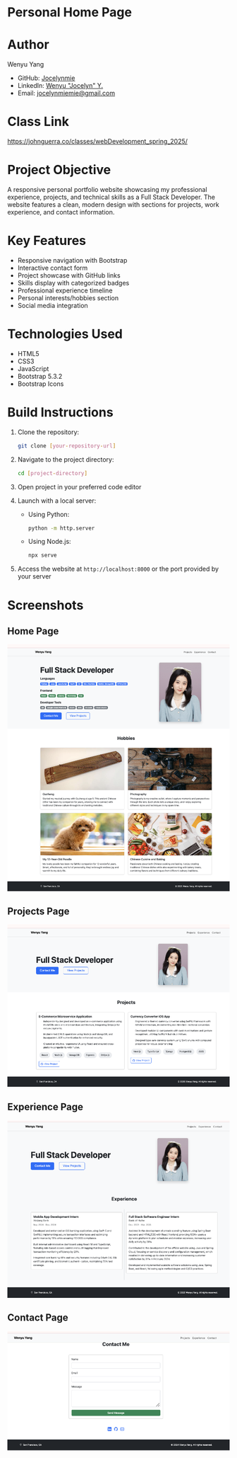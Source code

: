 # Personal Home Page

# Author

Wenyu Yang

- GitHub: [Jocelynmie](https://github.com/Jocelynmie)
- LinkedIn: [Wenyu "Jocelyn" Y.](https://www.linkedin.com/in/wenyu-jocelyn-y-62833a219/)
- Email: jocelynmiemie@gmail.com

# Class Link

https://johnguerra.co/classes/webDevelopment_spring_2025/

# Project Objective

A responsive personal portfolio website showcasing my professional experience, projects, and technical skills as a Full Stack Developer. The website features a clean, modern design with sections for projects, work experience, and contact information.

# Key Features

- Responsive navigation with Bootstrap
- Interactive contact form
- Project showcase with GitHub links
- Skills display with categorized badges
- Professional experience timeline
- Personal interests/hobbies section
- Social media integration

# Technologies Used

- HTML5
- CSS3
- JavaScript
- Bootstrap 5.3.2
- Bootstrap Icons

# Build Instructions

1. Clone the repository:

   ```bash
   git clone [your-repository-url]
   ```

2. Navigate to the project directory:

   ```bash
   cd [project-directory]
   ```

3. Open project in your preferred code editor

4. Launch with a local server:

   - Using Python:
     ```bash
     python -m http.server
     ```
   - Using Node.js:
     ```bash
     npx serve
     ```

5. Access the website at `http://localhost:8000` or the port provided by your server

# Screenshots

## Home Page

![Home page featuring skills and introduction](./screenshots/Homepage.png)

## Projects Page

![Portfolio of development projects](./screenshots/projects.png)

## Experience Page

![Professional experience timeline](./screenshots/experience.png)

## Contact Page

![Contact form and information](./screenshots/contact.png)
